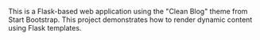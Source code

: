 This is a Flask-based web application using the "Clean Blog" theme from Start Bootstrap. 
This project demonstrates how to render dynamic content using Flask templates.
